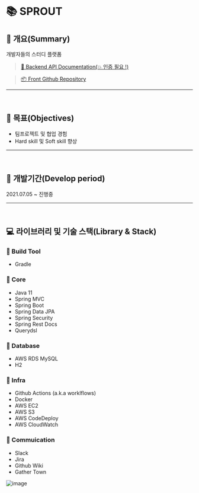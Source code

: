 # 📚 SPROUT

## 📖 개요(Summary)

개발자들의 스터디 플랫폼

> [📜 Backend API Documentation(💥 인증 필요 !)](https://www.ark-inflearn.shop/docs/api/index.html)

> [📦 Front Github Repository](https://github.com/MinwooJJ/inflearn-clone-front)

---

<br />

## 🎯 목표(Objectives)

- 팀프로젝트 및 협업 경험
- Hard skill 및 Soft skill 향상

---

<br />

## 📆 개발기간(Develop period)

2021.07.05 ~ 진행중

---

<br />

## 💻 라이브러리 및 기술 스택(Library & Stack)

### 🔧 Build Tool

- Gradle

### 🔧 Core

- Java 11
- Spring MVC
- Spring Boot
- Spring Data JPA
- Spring Security
- Spring Rest Docs
- Querydsl

### 🔧 Database

- AWS RDS MySQL
- H2

### 🔧 Infra

- Github Actions (a.k.a worklflows)
- Docker
- AWS EC2
- AWS S3
- AWS CodeDeploy
- AWS CloudWatch

### 🔧 Commuication

- Slack
- Jira
- Github Wiki
- Gather Town

![image](https://user-images.githubusercontent.com/60773356/128631429-8ab1d060-b276-4809-ba8b-920f015d2274.png)






